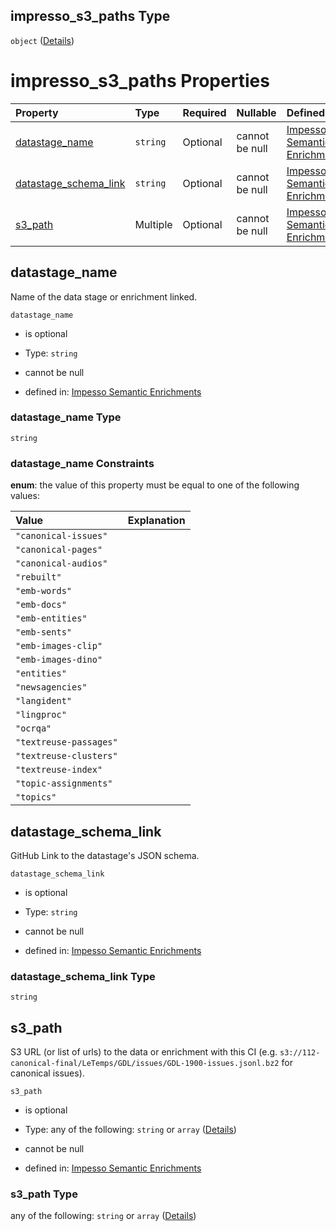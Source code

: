 ## impresso\_s3\_paths Type

`object` ([Details](enrichments-defs-impresso_s3_paths.md))

# impresso\_s3\_paths Properties

| Property                                          | Type     | Required | Nullable       | Defined by                                                                                                                                                                                                                                              |
| :------------------------------------------------ | :------- | :------- | :------------- | :------------------------------------------------------------------------------------------------------------------------------------------------------------------------------------------------------------------------------------------------------ |
| [datastage\_name](#datastage_name)                | `string` | Optional | cannot be null | [Impesso Semantic Enrichments](enrichments-defs-impresso_s3_paths-properties-datastage_name.md "https://impresso.github.io/impresso-schemas/json/return_card/enrichments.schema.json#/$defs/impresso_s3_paths/properties/datastage_name")               |
| [datastage\_schema\_link](#datastage_schema_link) | `string` | Optional | cannot be null | [Impesso Semantic Enrichments](enrichments-defs-impresso_s3_paths-properties-datastage_schema_link.md "https://impresso.github.io/impresso-schemas/json/return_card/enrichments.schema.json#/$defs/impresso_s3_paths/properties/datastage_schema_link") |
| [s3\_path](#s3_path)                              | Multiple | Optional | cannot be null | [Impesso Semantic Enrichments](enrichments-defs-impresso_s3_paths-properties-s3_path.md "https://impresso.github.io/impresso-schemas/json/return_card/enrichments.schema.json#/$defs/impresso_s3_paths/properties/s3_path")                             |

## datastage\_name

Name of the data stage or enrichment linked.

`datastage_name`

*   is optional

*   Type: `string`

*   cannot be null

*   defined in: [Impesso Semantic Enrichments](enrichments-defs-impresso_s3_paths-properties-datastage_name.md "https://impresso.github.io/impresso-schemas/json/return_card/enrichments.schema.json#/$defs/impresso_s3_paths/properties/datastage_name")

### datastage\_name Type

`string`

### datastage\_name Constraints

**enum**: the value of this property must be equal to one of the following values:

| Value                  | Explanation |
| :--------------------- | :---------- |
| `"canonical-issues"`   |             |
| `"canonical-pages"`    |             |
| `"canonical-audios"`   |             |
| `"rebuilt"`            |             |
| `"emb-words"`          |             |
| `"emb-docs"`           |             |
| `"emb-entities"`       |             |
| `"emb-sents"`          |             |
| `"emb-images-clip"`    |             |
| `"emb-images-dino"`    |             |
| `"entities"`           |             |
| `"newsagencies"`       |             |
| `"langident"`          |             |
| `"lingproc"`           |             |
| `"ocrqa"`              |             |
| `"textreuse-passages"` |             |
| `"textreuse-clusters"` |             |
| `"textreuse-index"`    |             |
| `"topic-assignments"`  |             |
| `"topics"`             |             |

## datastage\_schema\_link

GitHub Link to the datastage's JSON schema.

`datastage_schema_link`

*   is optional

*   Type: `string`

*   cannot be null

*   defined in: [Impesso Semantic Enrichments](enrichments-defs-impresso_s3_paths-properties-datastage_schema_link.md "https://impresso.github.io/impresso-schemas/json/return_card/enrichments.schema.json#/$defs/impresso_s3_paths/properties/datastage_schema_link")

### datastage\_schema\_link Type

`string`

## s3\_path

S3 URL (or list of urls) to the data or enrichment with this CI (e.g. `s3://112-canonical-final/LeTemps/GDL/issues/GDL-1900-issues.jsonl.bz2` for canonical issues).

`s3_path`

*   is optional

*   Type: any of the following: `string` or `array` ([Details](enrichments-defs-impresso_s3_paths-properties-s3_path.md))

*   cannot be null

*   defined in: [Impesso Semantic Enrichments](enrichments-defs-impresso_s3_paths-properties-s3_path.md "https://impresso.github.io/impresso-schemas/json/return_card/enrichments.schema.json#/$defs/impresso_s3_paths/properties/s3_path")

### s3\_path Type

any of the following: `string` or `array` ([Details](enrichments-defs-impresso_s3_paths-properties-s3_path.md))

